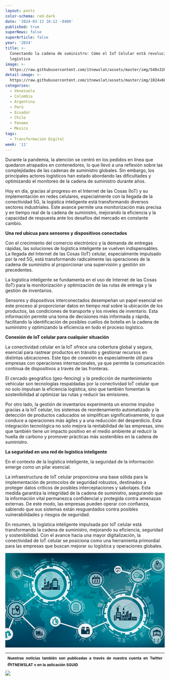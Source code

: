 ```yaml
---
layout: posts
color-schema: red-dark
date: '2024-03-13 16:12 -0400'
published: true
superNews: false
superArticle: false
year: '2024'
title: >-
  Conectando la cadena de suministro: Cómo el IoT Celular está revolucionando la
  logística
image: >-
  https://raw.githubusercontent.com/itnewslat/assets/master/img/540x320/cadena-de-suministros-p.jpg
detail-image: >-
  https://raw.githubusercontent.com/itnewslat/assets/master/img/1024x680/cadena-de-suministros-g.jpg
categories:
  - Venezuela
  - Colombia
  - Argentina
  - Perú
  - Ecuador
  - Chile
  - Panama
  - Mexico
tags:
  - Transformación Digital
week: '11'
---
```

Durante la pandemia, la atención se centró en los pedidos en línea que quedaron atrapados en contenedores, lo que llevó a una reflexión sobre las complejidades de las cadenas de suministro globales. Sin embargo, los principales actores logísticos han estado abordando las dificultades y optimizando el monitoreo de la cadena de suministro durante años. 

Hoy en día, gracias al progreso en el Internet de las Cosas (IoT) y su implementación en redes celulares, especialmente con la llegada de la conectividad 5G, la logística inteligente está transformando diversos sectores industriales. Este avance permite una monitorización más precisa y en tiempo real de la cadena de suministro, mejorando la eficiencia y la capacidad de respuesta ante los desafíos del mercado en constante cambio.

**Una red ubicua para sensores y dispositivos conectados**

Con el crecimiento del comercio electrónico y la demanda de entregas rápidas, las soluciones de logística inteligente se vuelven indispensables. La llegada del Internet de las Cosas (IoT) celular, especialmente impulsado por la red 5G, está transformando radicalmente las operaciones de la cadena de suministro al proporcionar una supervisión y gestión sin precedentes.

La logística inteligente se fundamenta en el uso de Internet de las Cosas (IoT) para la monitorización y optimización de las rutas de entrega y la gestión de inventarios.

Sensores y dispositivos interconectados desempeñan un papel esencial en este proceso al proporcionar datos en tiempo real sobre la ubicación de los productos, las condiciones de transporte y los niveles de inventario. Esta información permite una toma de decisiones más informada y rápida, facilitando la identificación de posibles cuellos de botella en la cadena de suministro y optimizando la eficiencia en todo el proceso logístico.

**Conexión de IoT celular para cualquier situación**

La conectividad celular en la IoT ofrece una cobertura global y segura, esencial para rastrear productos en tránsito y gestionar recursos en distintas ubicaciones. Este tipo de conexión es especialmente útil para empresas con operaciones internacionales, ya que permite la comunicación continua de dispositivos a través de las fronteras.

El cercado geográfico (geo-fencing) y la predicción de mantenimiento vehicular son tecnologías respaldadas por la conectividad IoT celular que no solo impulsan la eficiencia logística, sino que también fomentan la sostenibilidad al optimizar las rutas y reducir las emisiones.

Por otro lado, la gestión de inventarios experimenta un enorme impulso gracias a la IoT celular, los sistemas de reordenamiento automatizado y la detección de productos caducados se simplifican significativamente, lo que conduce a operaciones más ágiles y a una reducción del desperdicio. Esta integración tecnológica no solo mejora la rentabilidad de las empresas, sino que también tiene un impacto positivo en el medio ambiente al reducir la huella de carbono y promover prácticas más sostenibles en la cadena de suministro.

**La seguridad en una red de logística inteligente**

En el contexto de la logística inteligente, la seguridad de la información emerge como un pilar esencial.

La infraestructura de IoT celular proporciona una base sólida para la implementación de protocolos de seguridad robustos, destinados a proteger datos críticos de posibles interceptaciones y sabotajes. Esta medida garantiza la integridad de la cadena de suministro, asegurando que la información vital permanezca confidencial y protegida contra amenazas externas. De este modo, las empresas pueden operar con confianza, sabiendo que sus sistemas están resguardados contra posibles vulnerabilidades y riesgos de seguridad.

En resumen, la logística inteligente impulsada por IoT celular está transformando la cadena de suministro, mejorando su eficiencia, seguridad y sostenibilidad. Con el avance hacia una mayor digitalización, la conectividad de IoT celular se posiciona como una herramienta primordial para las empresas que buscan mejorar su logística y operaciones globales.

![](https://raw.githubusercontent.com/itnewslat/assets/master/img/540x320/cadena-de-suministros-p.jpg)

<table style="height: 42px;" width="569">
<tbody>
<tr>
<td style="text-align: justify;"><sub><strong>Nuestras noticias también son publicadas a través de nuestra cuenta en Twitter <a href="https://twitter.com/itnewslat?lang=es">@ITNEWSLAT</a> y en la aplicación <a href="https://squidapp.co/en/">SQUID</a></strong></sub></td>
</tr>
</tbody>
</table>

<img src="https://tracker.metricool.com/c3po.jpg?hash=56f88a41e39ab42c063cc51676587a04"/>